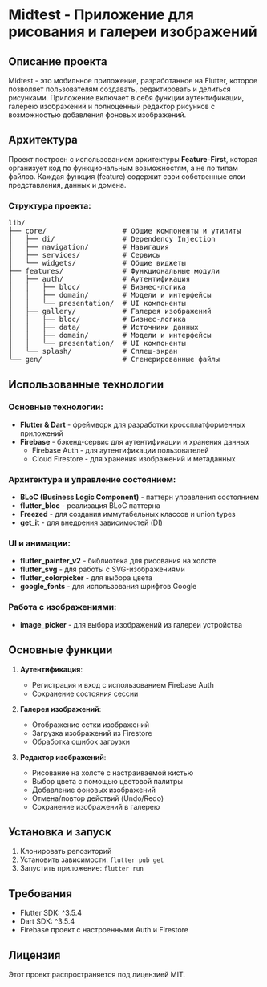 # Midtest - Приложение для рисования и галереи изображений

## Описание проекта

Midtest - это мобильное приложение, разработанное на Flutter, которое позволяет пользователям создавать, редактировать и делиться рисунками. Приложение включает в себя функции аутентификации, галерею изображений и полноценный редактор рисунков с возможностью добавления фоновых изображений.

## Архитектура

Проект построен с использованием архитектуры **Feature-First**, которая организует код по функциональным возможностям, а не по типам файлов. Каждая функция (feature) содержит свои собственные слои представления, данных и домена.

### Структура проекта:
<pre>
lib/
├── core/                  # Общие компоненты и утилиты
│   ├── di/                # Dependency Injection
│   ├── navigation/        # Навигация
│   ├── services/          # Сервисы
│   └── widgets/           # Общие виджеты
├── features/              # Функциональные модули
│   ├── auth/              # Аутентификация
│   │   ├── bloc/          # Бизнес-логика
│   │   ├── domain/        # Модели и интерфейсы
│   │   └── presentation/  # UI компоненты
│   ├── gallery/           # Галерея изображений
│   │   ├── bloc/          # Бизнес-логика
│   │   ├── data/          # Источники данных
│   │   ├── domain/        # Модели и интерфейсы
│   │   └── presentation/  # UI компоненты
│   └── splash/            # Сплеш-экран
└── gen/                   # Сгенерированные файлы
</pre>

## Использованные технологии

### Основные технологии:
- **Flutter & Dart** - фреймворк для разработки кроссплатформенных приложений
- **Firebase** - бэкенд-сервис для аутентификации и хранения данных
    - Firebase Auth - для аутентификации пользователей
    - Cloud Firestore - для хранения изображений и метаданных

### Архитектура и управление состоянием:
- **BLoC (Business Logic Component)** - паттерн управления состоянием
- **flutter_bloc** - реализация BLoC паттерна
- **Freezed** - для создания иммутабельных классов и union types
- **get_it** - для внедрения зависимостей (DI)

### UI и анимации:
- **flutter_painter_v2** - библиотека для рисования на холсте
- **flutter_svg** - для работы с SVG-изображениями
- **flutter_colorpicker** - для выбора цвета
- **google_fonts** - для использования шрифтов Google

### Работа с изображениями:
- **image_picker** - для выбора изображений из галереи устройства

## Основные функции

1. **Аутентификация**:
    - Регистрация и вход с использованием Firebase Auth
    - Сохранение состояния сессии

2. **Галерея изображений**:
    - Отображение сетки изображений
    - Загрузка изображений из Firestore
    - Обработка ошибок загрузки

3. **Редактор изображений**:
    - Рисование на холсте с настраиваемой кистью
    - Выбор цвета с помощью цветовой палитры
    - Добавление фоновых изображений
    - Отмена/повтор действий (Undo/Redo)
    - Сохранение изображений в галерею

## Установка и запуск

1. Клонировать репозиторий
2. Установить зависимости: `flutter pub get`
3. Запустить приложение: `flutter run`

## Требования

- Flutter SDK: ^3.5.4
- Dart SDK: ^3.5.4
- Firebase проект с настроенными Auth и Firestore

## Лицензия

Этот проект распространяется под лицензией MIT.